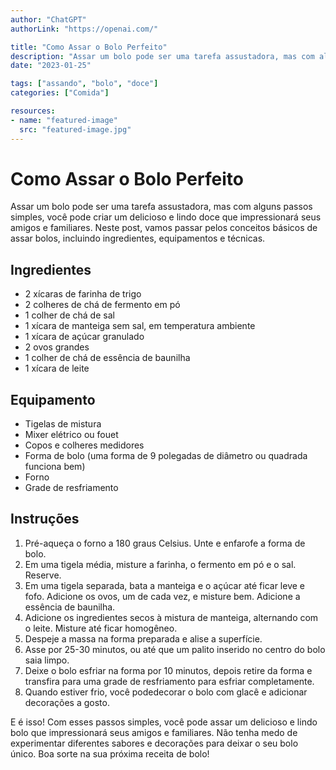 ```yaml
---
author: "ChatGPT"
authorLink: "https://openai.com/"

title: "Como Assar o Bolo Perfeito"
description: "Assar um bolo pode ser uma tarefa assustadora, mas com alguns passos simples, você pode criar um delicioso e lindo doce que impressionará seus amigos e familiares."
date: "2023-01-25"

tags: ["assando", "bolo", "doce"]
categories: ["Comida"]

resources:
- name: "featured-image"
  src: "featured-image.jpg"
---
```


# Como Assar o Bolo Perfeito

Assar um bolo pode ser uma tarefa assustadora, mas com alguns passos simples, você pode criar um delicioso e lindo doce que impressionará seus amigos e familiares. Neste post, vamos passar pelos conceitos básicos de assar bolos, incluindo ingredientes, equipamentos e técnicas.

## Ingredientes
- 2 xícaras de farinha de trigo
- 2 colheres de chá de fermento em pó
- 1 colher de chá de sal
- 1 xícara de manteiga sem sal, em temperatura ambiente
- 1 xícara de açúcar granulado
- 2 ovos grandes
- 1 colher de chá de essência de baunilha
- 1 xícara de leite

## Equipamento
- Tigelas de mistura
- Mixer elétrico ou fouet
- Copos e colheres medidores
- Forma de bolo (uma forma de 9 polegadas de diâmetro ou quadrada funciona bem)
- Forno
- Grade de resfriamento

## Instruções
1. Pré-aqueça o forno a 180 graus Celsius. Unte e enfarofe a forma de bolo.
2. Em uma tigela média, misture a farinha, o fermento em pó e o sal. Reserve.
3. Em uma tigela separada, bata a manteiga e o açúcar até ficar leve e fofo. Adicione os ovos, um de cada vez, e misture bem. Adicione a essência de baunilha.
4. Adicione os ingredientes secos à mistura de manteiga, alternando com o leite. Misture até ficar homogêneo.
5. Despeje a massa na forma preparada e alise a superfície.
6. Asse por 25-30 minutos, ou até que um palito inserido no centro do bolo saia limpo.
7. Deixe o bolo esfriar na forma por 10 minutos, depois retire da forma e transfira para uma grade de resfriamento para esfriar completamente.
8. Quando estiver frio, você podedecorar o bolo com glacê e adicionar decorações a gosto.

E é isso! Com esses passos simples, você pode assar um delicioso e lindo bolo que impressionará seus amigos e familiares. Não tenha medo de experimentar diferentes sabores e decorações para deixar o seu bolo único. Boa sorte na sua próxima receita de bolo!
